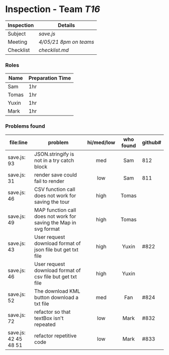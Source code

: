 # Inspection - Team *T16* 
 
| Inspection | Details |
| ----- | ----- |
| Subject | *save.js* |
| Meeting | *4/05/21 8pm on teams* |
| Checklist | *checklist.md* |

### Roles

| Name | Preparation Time |
| ---- | ---- |
| Sam | 1hr |
| Tomas | 1hr |
| Yuxin | 1hr |
| Mark | 1hr |

### Problems found

| file:line | problem | hi/med/low | who found | github#  |
| --- | --- | :---: | :---: | --- |
| save.js: 93 | JSON.stringify is not in a try catch block | med | Sam | 812 |
| save.js: 31 | render save could fail to render  | low | Sam | 811 |
| save.js: 46 | CSV function call does not work for saving the tour  | high | Tomas |  |
| save.js: 49 | MAP function call does not work for saving the Map in  svg format  | high | Tomas |  |
| save.js: 43 | User request download format of json file but get txt file  | high | Yuxin |#822  |
| save.js: 46 | User request download format of csv file but get txt file  | high | Yuxin |  |
| save.js: 52 | The download KML button download a txt file  | med | Fan | #824 |
| save.js: 72 | refactor so that textBox isn't repeated | low | Mark | #832 |
| save.js: 42 45 48 51 | refactor repetitive code | low | Mark | #833 |
